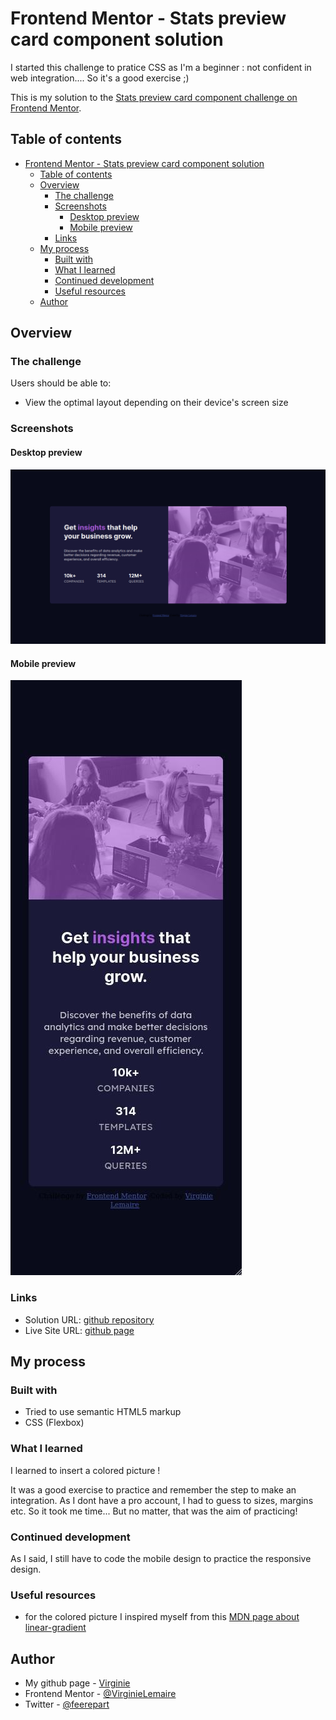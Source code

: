 # Frontend Mentor - Stats preview card component solution

I started this challenge to pratice CSS as I'm a beginner : not  confident in web integration.... So it's a good exercise ;)

This is my solution to the [Stats preview card component challenge on Frontend Mentor](https://www.frontendmentor.io/challenges/stats-preview-card-component-8JqbgoU62). 

## Table of contents

- [Frontend Mentor - Stats preview card component solution](#frontend-mentor---stats-preview-card-component-solution)
  - [Table of contents](#table-of-contents)
  - [Overview](#overview)
    - [The challenge](#the-challenge)
    - [Screenshots](#screenshots)
      - [Desktop preview](#desktop-preview)
      - [Mobile preview](#mobile-preview)
    - [Links](#links)
  - [My process](#my-process)
    - [Built with](#built-with)
    - [What I learned](#what-i-learned)
    - [Continued development](#continued-development)
    - [Useful resources](#useful-resources)
  - [Author](#author)


## Overview

### The challenge

Users should be able to:

- View the optimal layout depending on their device's screen size

### Screenshots

#### Desktop preview

![my solution desktop preview](./my-screenshots/desktop-preview.jpg)


#### Mobile preview

![my solution mobile preview](./my-screenshots/mobile-preview.jpg)

### Links

- Solution URL: [github repository](https://github.com/VirginieLemaire/preview-card)
- Live Site URL: [github page](https://virginielemaire.github.io/preview-card/)

## My process

### Built with

- Tried to use semantic HTML5 markup
- CSS (Flexbox)

### What I learned

I learned to insert a colored picture !

It was a good exercise to practice and remember the step to make an integration. As I dont have a pro account, I had to guess to sizes, margins etc. So it took me time... But no matter, that was the aim of practicing!

### Continued development

As I said, I still have to code the mobile design to practice the responsive design.

### Useful resources

- for the colored picture I inspired myself from this [MDN page about linear-gradient](https://developer.mozilla.org/fr/docs/Web/CSS/background-image)

## Author

- My github page - [Virginie](https://github.com/VirginieLemaire)
- Frontend Mentor - [@VirginieLemaire](https://www.frontendmentor.io/profile/VirginieLemaire)
- Twitter - [@feerepart](https://twitter.com/feerepart)
